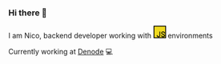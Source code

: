 ### Hi there 👋

<!-- <p align="center">
  <img src="./Brooklyn.jpg" height="500">
</p>
 -->
I am Nico, backend developer working with <img src="./js.webp" height="25"> environments </br>

Currently working at [Denode](https://denode.com/) 💻


<!-- 
- 🔭  I’m currently working with .ts
- 🌱  And learning Deno & fresh framework [https://fresh.deno.dev/](https://fresh.deno.dev/)
- 😄  I’m curious to check [https://bun.sh/](https://bun.sh/) & [https://github.com/modularml/mojo](https://github.com/modularml/mojo) next!
 -->
<!-- 
**zk182/zk182** is a ✨ _special_ ✨ repository because its `README.md` (this file) appears on your GitHub profile.

Here are some ideas to get you started:

- 🔭 I’m currently working on ...
- 🌱 I’m currently learning ...
- 👯 I’m looking to collaborate on ...
- 🤔 I’m looking for help with ...
- 💬 Ask me about ...
- 📫 How to reach me: ...
- 😄 Pronouns: ...
- ⚡ Fun fact: ...
-->
